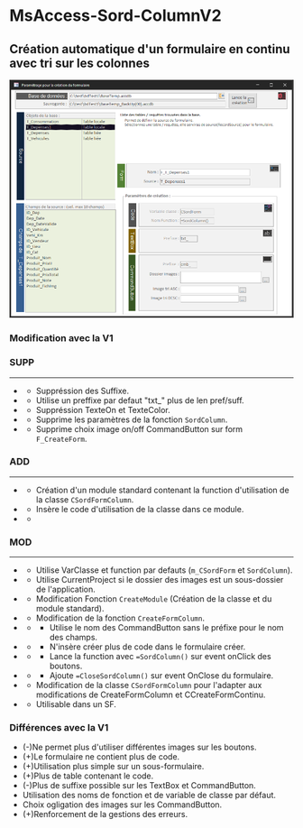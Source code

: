 # MsAccess-Sord-ColumnV2
## Création automatique d'un formulaire en continu avec tri sur les colonnes

![Formulaire de démarrage](Doc/Frm_img1-v2.png)

### Modification avec la V1

### SUPP
-----
- - Suppréssion des Suffixe.
- - Utilise un preffixe par defaut "txt_" plus de len pref/suff.
- - Suppréssion TexteOn et TexteColor.
- - Supprime les paramètres de la fonction `SordColumn`.
- - Supprime choix image on/off CommandButton sur form `F_CreateForm`.
### ADD
----
- - Création d'un module standard contenant la function d'utilisation de la classe `CSordFormColumn`.
- - Insère le code d'utilisation de la classe dans ce module.
- - 
### MOD
----
- - Utilise VarClasse et function par defauts (`m_CSordForm` et `SordColumn`).
- - Utilise CurrentProject si le dossier des images est un sous-dossier de l'application.
- - Modification Fonction `CreateModule` (Création de la classe et du module standard).
- - Modification de la fonction `CreateFormColumn`.
- - - Utilise le nom des CommandButton sans le préfixe pour le nom des champs.
- - - N'insère créer plus de code dans le formulaire créer.
- - - Lance la function avec `=SordColumn()` sur event onClick des boutons.
- - - Ajoute `=CloseSordColumn()` sur event OnClose du formulaire.

- - Modification de la classe `CSordFormColumn` pour l'adapter aux modifications de CreateFormColumn et CCreateFormContinu.

- - Utilisable dans un SF.

### Différences avec la V1

- (-)Ne permet plus d'utiliser différentes images sur les boutons.
- (+)Le formulaire ne contient plus de code.
- (+)Utilisation plus simple sur un sous-formulaire.
- (+)Plus de table contenant le code.
- (-)Plus de suffixe possible sur les TextBox et CommandButton.
- Utilisation des noms de fonction et de variable de classe par défaut.
- Choix ogligation des images sur les CommandButton.
- (+)Renforcement de la gestions des erreurs.
